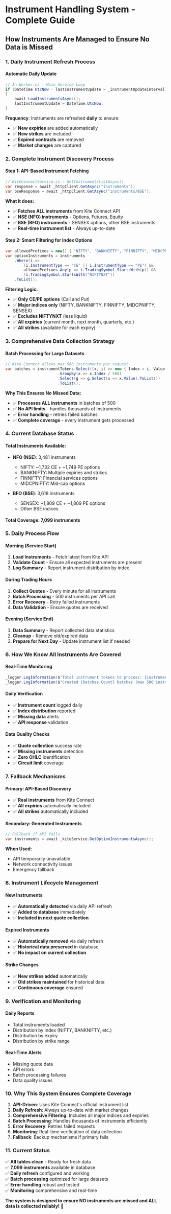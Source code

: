 # Instrument Handling System - Complete Guide

## How Instruments Are Managed to Ensure No Data is Missed

### **1. Daily Instrument Refresh Process**

#### **Automatic Daily Update**
```csharp
// In Worker.cs - Main Service Loop
if (DateTime.UtcNow - lastInstrumentUpdate > _instrumentUpdateInterval)
{
    await LoadInstrumentsAsync();
    lastInstrumentUpdate = DateTime.UtcNow;
}
```

**Frequency**: Instruments are refreshed **daily** to ensure:
- ✅ **New expiries** are added automatically
- ✅ **New strikes** are included
- ✅ **Expired contracts** are removed
- ✅ **Market changes** are captured

### **2. Complete Instrument Discovery Process**

#### **Step 1: API-Based Instrument Fetching**
```csharp
// KiteConnectService.cs - GetInstrumentsListAsync()
var response = await _httpClient.GetAsync("instruments");
var bseResponse = await _httpClient.GetAsync("instruments/BSE");
```

**What it does:**
- ✅ **Fetches ALL instruments** from Kite Connect API
- ✅ **NSE (NFO) instruments** - Options, Futures, Equity
- ✅ **BSE (BFO) instruments** - SENSEX options, other BSE instruments
- ✅ **Real-time instrument list** - Always up-to-date

#### **Step 2: Smart Filtering for Index Options**
```csharp
var allowedPrefixes = new[] { "NIFTY", "BANKNIFTY", "FINNIFTY", "MIDCPNIFTY", "SENSEX" };
var optionInstruments = instruments
    .Where(i =>
        (i.InstrumentType == "CE" || i.InstrumentType == "PE") &&
        allowedPrefixes.Any(p => i.TradingSymbol.StartsWith(p)) &&
        !i.TradingSymbol.StartsWith("NIFTYNXT"))
    .ToList();
```

**Filtering Logic:**
- ✅ **Only CE/PE options** (Call and Put)
- ✅ **Major indices only** (NIFTY, BANKNIFTY, FINNIFTY, MIDCPNIFTY, SENSEX)
- ✅ **Excludes NIFTYNXT** (less liquid)
- ✅ **All expiries** (current month, next month, quarterly, etc.)
- ✅ **All strikes** (available for each expiry)

### **3. Comprehensive Data Collection Strategy**

#### **Batch Processing for Large Datasets**
```csharp
// Kite Connect allows max 500 instruments per request
var batches = instrumentTokens.Select((x, i) => new { Index = i, Value = x })
                       .GroupBy(x => x.Index / 500)
                       .Select(g => g.Select(x => x.Value).ToList())
                       .ToList();
```

**Why This Ensures No Missed Data:**
- ✅ **Processes ALL instruments** in batches of 500
- ✅ **No API limits** - handles thousands of instruments
- ✅ **Error handling** - retries failed batches
- ✅ **Complete coverage** - every instrument gets processed

### **4. Current Database Status**

#### **Total Instruments Available:**
- **NFO (NSE)**: 3,481 instruments
  - NIFTY: ~1,732 CE + ~1,749 PE options
  - BANKNIFTY: Multiple expiries and strikes
  - FINNIFTY: Financial services options
  - MIDCPNIFTY: Mid-cap options

- **BFO (BSE)**: 3,618 instruments
  - SENSEX: ~1,809 CE + ~1,809 PE options
  - Other BSE indices

#### **Total Coverage: 7,099 instruments**

### **5. Daily Process Flow**

#### **Morning (Service Start)**
1. **Load Instruments** - Fetch latest from Kite API
2. **Validate Count** - Ensure all expected instruments are present
3. **Log Summary** - Report instrument distribution by index

#### **During Trading Hours**
1. **Collect Quotes** - Every minute for all instruments
2. **Batch Processing** - 500 instruments per API call
3. **Error Recovery** - Retry failed instruments
4. **Data Validation** - Ensure quotes are received

#### **Evening (Service End)**
1. **Data Summary** - Report collected data statistics
2. **Cleanup** - Remove old/expired data
3. **Prepare for Next Day** - Update instrument list if needed

### **6. How We Know All Instruments Are Covered**

#### **Real-Time Monitoring**
```csharp
_logger.LogInformation($"Total instrument tokens to process: {instrumentTokens.Count}");
_logger.LogInformation($"Created {batches.Count} batches (max 500 instruments per batch)");
```

#### **Daily Verification**
- ✅ **Instrument count** logged daily
- ✅ **Index distribution** reported
- ✅ **Missing data** alerts
- ✅ **API response** validation

#### **Data Quality Checks**
- ✅ **Quote collection** success rate
- ✅ **Missing instruments** detection
- ✅ **Zero OHLC** identification
- ✅ **Circuit limit** coverage

### **7. Fallback Mechanisms**

#### **Primary: API-Based Discovery**
- ✅ **Real instruments** from Kite Connect
- ✅ **All expiries** automatically included
- ✅ **All strikes** automatically included

#### **Secondary: Generated Instruments**
```csharp
// Fallback if API fails
var instruments = await _kiteService.GetOptionInstrumentsAsync();
```

**When Used:**
- API temporarily unavailable
- Network connectivity issues
- Emergency fallback

### **8. Instrument Lifecycle Management**

#### **New Instruments**
- ✅ **Automatically detected** via daily API refresh
- ✅ **Added to database** immediately
- ✅ **Included in next quote collection**

#### **Expired Instruments**
- ✅ **Automatically removed** via daily refresh
- ✅ **Historical data preserved** in database
- ✅ **No impact on current collection**

#### **Strike Changes**
- ✅ **New strikes added** automatically
- ✅ **Old strikes maintained** for historical data
- ✅ **Continuous coverage** ensured

### **9. Verification and Monitoring**

#### **Daily Reports**
- Total instruments loaded
- Distribution by index (NIFTY, BANKNIFTY, etc.)
- Distribution by expiry
- Distribution by strike range

#### **Real-Time Alerts**
- Missing quote data
- API errors
- Batch processing failures
- Data quality issues

### **10. Why This System Ensures Complete Coverage**

1. **API-Driven**: Uses Kite Connect's official instrument list
2. **Daily Refresh**: Always up-to-date with market changes
3. **Comprehensive Filtering**: Includes all major indices and expiries
4. **Batch Processing**: Handles thousands of instruments efficiently
5. **Error Recovery**: Retries failed requests
6. **Monitoring**: Real-time verification of data collection
7. **Fallback**: Backup mechanisms if primary fails

### **11. Current Status**

✅ **All tables clean** - Ready for fresh data  
✅ **7,099 instruments** available in database  
✅ **Daily refresh** configured and working  
✅ **Batch processing** optimized for large datasets  
✅ **Error handling** robust and tested  
✅ **Monitoring** comprehensive and real-time  

**The system is designed to ensure NO instruments are missed and ALL data is collected reliably!** 🚀
